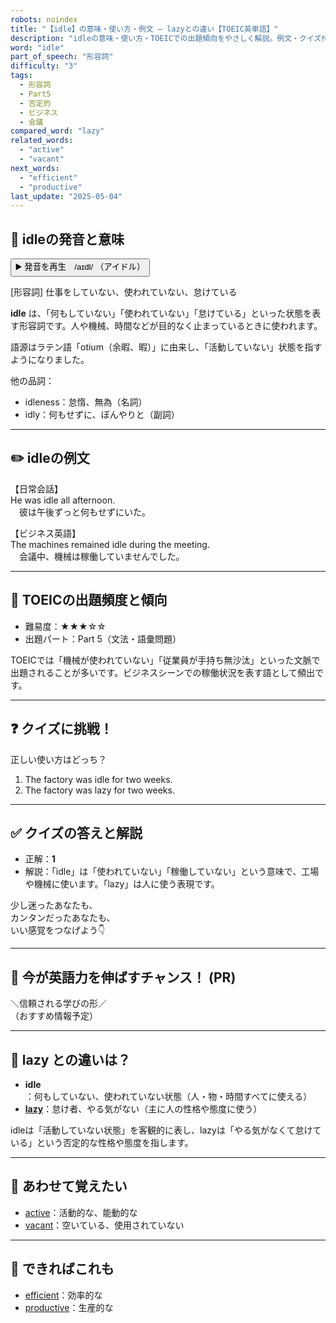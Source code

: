 ```yaml
---
robots: noindex
title: "【idle】の意味・使い方・例文 ― lazyとの違い【TOEIC英単語】"
description: "idleの意味・使い方・TOEICでの出題傾向をやさしく解説。例文・クイズ付きでlazyとの違いもわかりやすく学べます。"
word: "idle"
part_of_speech: "形容詞"
difficulty: "3"
tags:
  - 形容詞
  - Part5
  - 否定的
  - ビジネス
  - 会議
compared_word: "lazy"
related_words:
  - "active"
  - "vacant"
next_words:
  - "efficient"
  - "productive"
last_update: "2025-05-04"
---
```


## 🔰 idleの発音と意味

<button class="play-audio" onclick="playTTS('idle')">
  <span class="play-audio-main">
    ▶️ 発音を再生　/aɪdl/
  </span>
  <span class="play-audio-sub">
    （アイドル）
  </span>
</button>

[形容詞] 仕事をしていない、使われていない、怠けている

**idle** は、「何もしていない」「使われていない」「怠けている」といった状態を表す形容詞です。人や機械、時間などが目的なく止まっているときに使われます。

語源はラテン語「otium（余暇、暇）」に由来し、「活動していない」状態を指すようになりました。

他の品詞：  
- idleness：怠惰、無為（名詞）
- idly：何もせずに、ぼんやりと（副詞）

---

## ✏️ idleの例文

【日常会話】  
He was idle all afternoon.  
　彼は午後ずっと何もせずにいた。

【ビジネス英語】  
The machines remained idle during the meeting.  
　会議中、機械は稼働していませんでした。

---

## 🎯 TOEICの出題頻度と傾向

- 難易度：★★★☆☆
- 出題パート：Part 5（文法・語彙問題）

TOEICでは「機械が使われていない」「従業員が手持ち無沙汰」といった文脈で出題されることが多いです。ビジネスシーンでの稼働状況を表す語として頻出です。

---

## ❓ クイズに挑戦！

正しい使い方はどっち？

1. The factory was idle for two weeks.  
2. The factory was lazy for two weeks.

---

## ✅ クイズの答えと解説

- 正解：**1**
- 解説：「idle」は「使われていない」「稼働していない」という意味で、工場や機械に使います。「lazy」は人に使う表現です。

少し迷ったあなたも、  
カンタンだったあなたも、  
いい感覚をつなげよう👇️

---

## 🚀 今が英語力を伸ばすチャンス！ (PR)

<div class="info-center">
＼信頼される学びの形／<br>  
（おすすめ情報予定）
</div>

---

## 🤔  lazy との違いは？

- **idle**：何もしていない、使われていない状態（人・物・時間すべてに使える）
- **[lazy](/word/lazy)**：怠け者、やる気がない（主に人の性格や態度に使う）

idleは「活動していない状態」を客観的に表し、lazyは「やる気がなくて怠けている」という否定的な性格や態度を指します。

---

## 🧩 あわせて覚えたい

- [active](/word/active)：活動的な、能動的な
- [vacant](/word/vacant)：空いている、使用されていない

---

## 📖 できればこれも

- [efficient](/word/efficient)：効率的な
- [productive](/word/productive)：生産的な

<!-- cvid: aid21_bid44 -->
